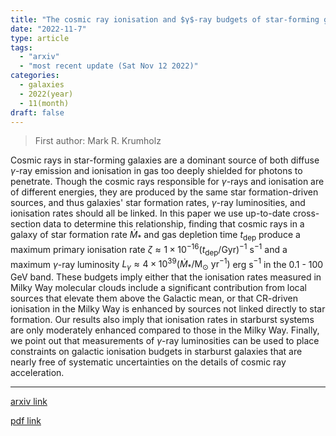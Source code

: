 ```yaml
---
title: "The cosmic ray ionisation and $γ$-ray budgets of star-forming galaxies"
date: "2022-11-7"
type: article
tags:
  - "arxiv"
  - "most recent update (Sat Nov 12 2022)"
categories:
  - galaxies
  - 2022(year)
  - 11(month)
draft: false
---
```


> First author: Mark R. Krumholz

 Cosmic rays in star-forming galaxies are a dominant source of both diffuse
$\gamma$-ray emission and ionisation in gas too deeply shielded for photons to
penetrate. Though the cosmic rays responsible for $\gamma$-rays and ionisation
are of different energies, they are produced by the same star formation-driven
sources, and thus galaxies' star formation rates, $\gamma$-ray luminosities,
and ionisation rates should all be linked. In this paper we use up-to-date
cross-section data to determine this relationship, finding that cosmic rays in
a galaxy of star formation rate $\dot{M}_*$ and gas depletion time
$t_\mathrm{dep}$ produce a maximum primary ionisation rate $\zeta \approx
1\times 10^{-16} (t_\mathrm{dep}/\mbox{Gyr})^{-1}$ s$^{-1}$ and a maximum
$\gamma$-ray luminosity $L_\gamma\approx 4\times 10^{39}
(\dot{M}_*/\mathrm{M}_\odot\mbox{ yr}^{-1})$ erg s$^{-1}$ in the 0.1 - 100 GeV
band. These budgets imply either that the ionisation rates measured in Milky
Way molecular clouds include a significant contribution from local sources that
elevate them above the Galactic mean, or that CR-driven ionisation in the Milky
Way is enhanced by sources not linked directly to star formation. Our results
also imply that ionisation rates in starburst systems are only moderately
enhanced compared to those in the Milky Way. Finally, we point out that
measurements of $\gamma$-ray luminosities can be used to place constraints on
galactic ionisation budgets in starburst galaxies that are nearly free of
systematic uncertainties on the details of cosmic ray acceleration.

---
[arxiv link](http://arxiv.org/abs/2211.03488v1)

[pdf link](http://arxiv.org/pdf/2211.03488v1)